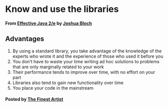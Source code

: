 # Know and use the libraries

#### From <u>[Effective Java 2/e](https://books.google.co.kr/books/about/Effective_Java.html?id=ka2VUBqHiWkC&hl=en)</u> by <u>[Joshua Bloch](https://en.wikipedia.org/wiki/Joshua_Bloch)</u>

## Advantages
1. By using a standard library, you take advantage of the knowledge of the experts who wrote it and the experience of those who used it before you
2. You don’t have to waste your time writing ad hoc solutions to problems that are only marginally related to your work
3. Their performance tends to improve over time, with no effort on your part
4. Libraries also tend to gain new functionality over time
5. You place your code in the mainstream

#### Posted by <u>[The Finest Artist](http://thefinestartist.com)</u>
